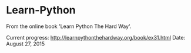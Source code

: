 # Learn-Python
From the online book 'Learn Python The Hard Way'.

Current progress: 
http://learnpythonthehardway.org/book/ex31.html
Date: August 27, 2015
